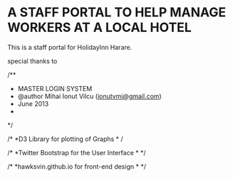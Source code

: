 A STAFF PORTAL TO HELP MANAGE WORKERS AT A LOCAL HOTEL
=====================================================================

This is a staff portal for HolidayInn Harare.

special thanks to

 /**
 * MASTER LOGIN SYSTEM
 * @author Mihai Ionut Vilcu (ionutvmi@gmail.com)
 * June 2013
 *
 */
 
 /*
 *D3 Library for plotting of Graphs
 *
 /
 
 /*
 *Twitter Bootstrap for the User Interface
 *
 */
 
 /*
 *hawksvin.github.io for front-end design
 *
 */
